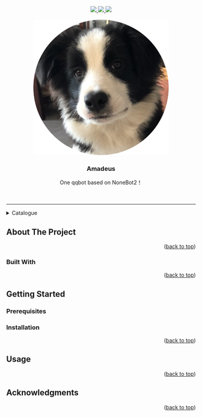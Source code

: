 <div id="top"></div>


<!-- 修改url -->
<div align="center">
  <a href="https://github.com/xiaoyu2018/Amadeus/graphs/contributors">
    <img src="https://img.shields.io/github/contributors/xiaoyu2018/Amadeus.svg?style=for-the-badge">
  </a>  
  <a href="https://github.com/xiaoyu2018/Amadeus/stargazers">
    <img src="https://img.shields.io/github/stars/xiaoyu2018/Amadeus.svg?style=for-the-badge">
  </a>  
  <a href="https://github.com/xiaoyu2018/Amadeus/blob/main/LICENSE">
    <img src="https://img.shields.io/github/license/xiaoyu2018/Amadeus.svg?style=for-the-badge">
  </a>  
</div>



<!-- PROJECT LOGO -->
<br />
<div align="center">
  <a href="https://github.com/xiaoyu2018/Amadeus">
    <img src="https://raw.githubusercontent.com/xiaoyu2018/Best-README-Template/master/images/1.png" width="360" height="360">
  </a>

  <h3 align="center">Amadeus</h3>

  <p align="center">
    One qqbot based on NoneBot2！
    <br />
    <br />
    <br />
  </p>
</div>

---

<!-- TABLE OF CONTENTS -->
<details>
  <summary>Catalogue</summary>
  <ol>
    <li>
      <a href="#about-the-project">About The Project</a>
      <ul>
        <li><a href="#built-with">Built With</a></li>
      </ul>
    </li>
    <li>
      <a href="#getting-started">Getting Started</a>
      <ul>
        <li><a href="#prerequisites">Prerequisites</a></li>
        <li><a href="#installation">Installation</a></li>
      </ul>
    </li>
    <li><a href="#usage">Usage</a></li>
    <li><a href="#acknowledgments">Acknowledgments</a></li>
  </ol>
</details>



<!-- ABOUT THE PROJECT -->
## About The Project



<p align="right">(<a href="#top">back to top</a>)</p>



### Built With



<p align="right">(<a href="#top">back to top</a>)</p>



<!-- GETTING STARTED -->
## Getting Started



### Prerequisites



### Installation

<p align="right">(<a href="#top">back to top</a>)</p>

## Usage


<p align="right">(<a href="#top">back to top</a>)</p>


<!-- ACKNOWLEDGMENTS -->
## Acknowledgments


<p align="right">(<a href="#top">back to top</a>)</p>




